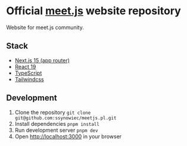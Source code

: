 # Official [meet.js](https://meetjs.pl) website repository

Website for meet.js community.

## Stack

- [Next.js 15 (app router)](https://nextjs.org/docs)
- [React 19](https://react.dev/)
- [TypeScript](https://www.typescriptlang.org/docs)
- [Tailwindcss](https://tailwindcss.com/docs)

## Development

1. Clone the repository `git clone git@github.com:ssynowiec/meetjs.pl.git`
2. Install dependencies `pnpm install`
3. Run development server `pnpm dev`
4. Open [http://localhost:3000](http://localhost:3000) in your browser
